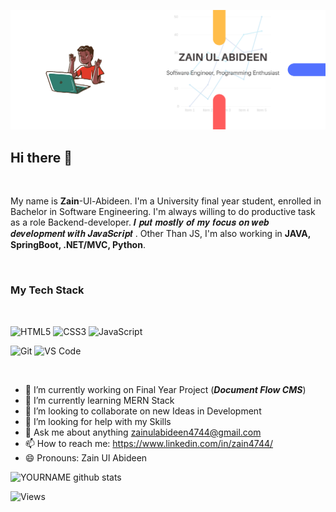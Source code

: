 ![Cover pic](/cover.png)


## **Hi** **there** 👋
<br>

My name is **Zain**-Ul-Abideen. I'm a University final year student, enrolled in Bachelor in Software Engineering. I'm always willing to do productive task as a role 
Backend-developer. 𝑰 𝒑𝒖𝒕 𝒎𝒐𝒔𝒕𝒍𝒚 𝒐𝒇 𝒎𝒚 𝒇𝒐𝒄𝒖𝒔 𝒐𝒏 𝒘𝒆𝒃 𝒅𝒆𝒗𝒆𝒍𝒐𝒑𝒎𝒆𝒏𝒕 𝒘𝒊𝒕𝒉 𝑱𝒂𝒗𝒂𝑺𝒄𝒓𝒊𝒑𝒕 . Other Than JS, I'm also working in **JAVA, SpringBoot, .NET/MVC, Python**.

<br>

### My Tech Stack
<br>

![HTML5](https://img.shields.io/badge/-HTML5-%23E44D27?style=flat-square&logo=html5&logoColor=ffffff)
![CSS3](https://img.shields.io/badge/-CSS3-%231572B6?style=flat-square&logo=css3)
![JavaScript](https://img.shields.io/badge/-JavaScript-%23F7DF1C?style=flat-square&logo=javascript&logoColor=000000&labelColor=%23F7DF1C&color=%23FFCE5A)


![Git](https://img.shields.io/badge/-Git-%23F05032?style=flat-square&logo=git&logoColor=%23ffffff)
![VS Code](https://img.shields.io/badge/-VSCode-%23007ACC?style=flat-square&logo=visual-studio-code)

<br>

- 🔭 I’m currently working on Final Year Project (_**Document Flow CMS**_)
- 🌱 I’m currently learning MERN Stack
- 👯 I’m looking to collaborate on new Ideas in Development
- 🤔 I’m looking for help with my Skills
- 💬 Ask me about anything zainulabideen4744@gmail.com
- 📫 How to reach me: https://www.linkedin.com/in/zain4744/
- 😄 Pronouns: Zain Ul Abideen

![YOURNAME github stats](https://github-readme-stats.vercel.app/api?username=zain517&show_icons=true&hide_border=true)
<br>

![Views](https://visitor-badge.glitch.me/badge?page_id=page.id)

<!--
**Zain517/Zain517** is a ✨ _special_ ✨ repository because its `README.md` (this file) appears on your GitHub profile.




Here are some ideas to get you started:

![HTML5](https://img.shields.io/badge/-Bootstrap-%23E44D27?style=flat-square&logo=html5&logoColor=ffffff)
![java](https://img.shields.io/badge/-Java-%231572B6?style=flat-square&logo=java)

![image title](https://rushter.com/counter.svg)

[![Top Langs](https://github-readme-stats.vercel.app/api/top-langs/?username=zain517)](https://github.com/anuraghazra/github-readme-stats)'
-->
